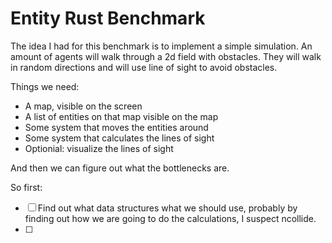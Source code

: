 Entity Rust Benchmark
=============

The idea I had for this benchmark is to implement a simple simulation. An amount of agents will walk
through a 2d field with obstacles. They will walk in random directions and will use line of sight
to avoid obstacles.

Things we need:

  - A map, visible on the screen
  - A list of entities on that map visible on the map
  - Some system that moves the entities around
  - Some system that calculates the lines of sight
  - Optionial: visualize the lines of sight

And then we can figure out what the bottlenecks are.

So first:

  - [ ] Find out what data structures what we should use, probably by finding out
  how we are going to do the calculations, I suspect ncollide.
  - [ ]